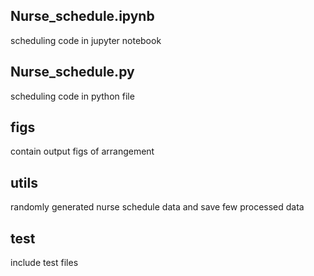 ## Nurse_schedule.ipynb
scheduling code in jupyter notebook

## Nurse_schedule.py
scheduling code in python file

## figs
contain output figs of arrangement

## utils
randomly generated nurse schedule data and save few processed data

## test
include test files